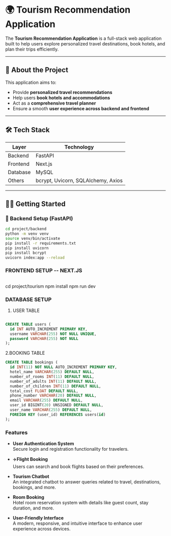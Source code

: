 # 🌍 Tourism Recommendation Application

The **Tourism Recommendation Application** is a full-stack web application built to help users explore personalized travel destinations, book hotels, and plan their trips efficiently.

---

## 📌 About the Project

This application aims to:

- Provide **personalized travel recommendations**
- Help users **book hotels and accommodations**
- Act as a **comprehensive travel planner**
- Ensure a smooth **user experience across backend and frontend**

---

## 🛠️ Tech Stack

| Layer    | Technology                         |
| -------- | ---------------------------------- |
| Backend  | FastAPI                            |
| Frontend | Next.js                            |
| Database | MySQL                              |
| Others   | bcrypt, Uvicorn, SQLAlchemy, Axios |

---

## 🧑‍💻 Getting Started

### 🔹 Backend Setup (FastAPI)

```bash
cd project/backend
python -m venv venv
source venv/bin/activate
pip install -r requirements.txt
pip install uvicorn
pip install bcrypt
uvicorn index:app --reload

```

### FRONTEND SETUP -- NEXT.JS

```bash

```

cd project/tourism
npm install
npm run dev

### DATABASE SETUP

1. USER TABLE

```sql

CREATE TABLE users (
  id INT AUTO_INCREMENT PRIMARY KEY,
  username VARCHAR(255) NOT NULL UNIQUE,
  password VARCHAR(255) NOT NULL
);

```

2.BOOKING TABLE

```sql
CREATE TABLE bookings (
  id INT(11) NOT NULL AUTO_INCREMENT PRIMARY KEY,
  hotel_name VARCHAR(255) DEFAULT NULL,
  number_of_rooms INT(11) DEFAULT NULL,
  number_of_adults INT(11) DEFAULT NULL,
  number_of_children INT(11) DEFAULT NULL,
  total_cost FLOAT DEFAULT NULL,
  phone_number VARCHAR(20) DEFAULT NULL,
  email VARCHAR(255) DEFAULT NULL,
  user_id BIGINT(20) UNSIGNED DEFAULT NULL,
  user_name VARCHAR(255) DEFAULT NULL,
  FOREIGN KEY (user_id) REFERENCES users(id)
);
```

### Features

- **User Authentication System**  
  Secure login and registration functionality for travelers.

- ✈️**Flight Booking**  
  Users can search and book flights based on their preferences.

- **Tourism Chatbot**  
  An integrated chatbot to answer queries related to travel, destinations, bookings, and more.

- **Room Booking**  
  Hotel room reservation system with details like guest count, stay duration, and more.

- **User-Friendly Interface**  
  A modern, responsive, and intuitive interface to enhance user experience across devices.

